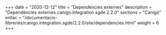 +++
date        = "2020-12-12"
title       = "Dependències externes"
description = "Dependències externes canigo.integration.sgde 2.2.0"
sections    = "Canigó"
enllac		= "/documentacio-llibreries/canigo.integration.sgde/2.2.0/site/dependencies.html"
weight		= 6
+++
